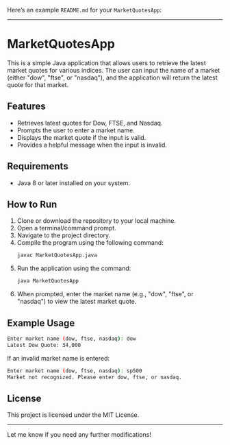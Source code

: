 Here’s an example `README.md` for your `MarketQuotesApp`:

---

# MarketQuotesApp

This is a simple Java application that allows users to retrieve the latest market quotes for various indices. The user can input the name of a market (either "dow", "ftse", or "nasdaq"), and the application will return the latest quote for that market.

## Features
- Retrieves latest quotes for Dow, FTSE, and Nasdaq.
- Prompts the user to enter a market name.
- Displays the market quote if the input is valid.
- Provides a helpful message when the input is invalid.

## Requirements
- Java 8 or later installed on your system.

## How to Run
1. Clone or download the repository to your local machine.
2. Open a terminal/command prompt.
3. Navigate to the project directory.
4. Compile the program using the following command:
   ```bash
   javac MarketQuotesApp.java
   ```
5. Run the application using the command:
   ```bash
   java MarketQuotesApp
   ```
6. When prompted, enter the market name (e.g., "dow", "ftse", or "nasdaq") to view the latest market quote.

## Example Usage
```bash
Enter market name (dow, ftse, nasdaq): dow
Latest Dow Quote: 34,000
```

If an invalid market name is entered:
```bash
Enter market name (dow, ftse, nasdaq): sp500
Market not recognized. Please enter dow, ftse, or nasdaq.
```

## License
This project is licensed under the MIT License.

---

Let me know if you need any further modifications!
